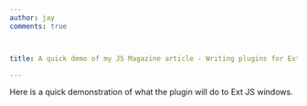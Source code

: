 ```yaml
---
author: jay
comments: true



title: A quick demo of my JS Magazine article - Writing plugins for Ext JS

---
```


Here is a quick demonstration of what the plugin will do to Ext JS windows.



